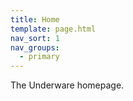```yaml
---
title: Home
template: page.html
nav_sort: 1
nav_groups:
  - primary
---
```


The Underware homepage.